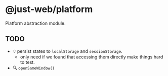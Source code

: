 # @just-web/platform

Platform abstraction module.

## TODO

- 💡 persist states to `localStorage` and `sessionStorage`.
  - only need if we found that accessing them directly make things hard to test.
- 🔍 `openSameWindow()`
